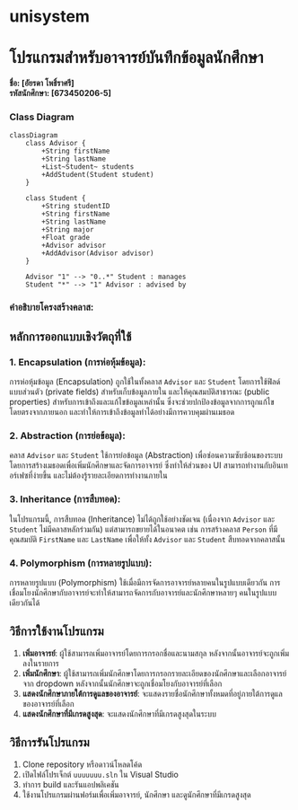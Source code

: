 # unisystem
 
# โปรแกรมสำหรับอาจารย์บันทึกข้อมูลนักศึกษา

**ชื่อ: [อัยรดา โพธิ์ราศรี]**  
**รหัสนักศึกษา: [673450206-5]**

### Class Diagram

```mermaid
classDiagram
    class Advisor {
        +String firstName
        +String lastName
        +List~Student~ students
        +AddStudent(Student student)
    }

    class Student {
        +String studentID
        +String firstName
        +String lastName
        +String major
        +Float grade
        +Advisor advisor
        +AddAdvisor(Advisor advisor)
    }

    Advisor "1" --> "0..*" Student : manages
    Student "*" --> "1" Advisor : advised by
```
### คำอธิบายโครงสร้างคลาส:
## หลักการออกแบบเชิงวัตถุที่ใช้

### 1. **Encapsulation (การห่อหุ้มข้อมูล)**:
การห่อหุ้มข้อมูล (Encapsulation) ถูกใช้ในทั้งคลาส `Advisor` และ `Student` โดยการใช้ฟิลด์แบบส่วนตัว (private fields) สำหรับเก็บข้อมูลภายใน และให้คุณสมบัติสาธารณะ (public properties) สำหรับการเข้าถึงและแก้ไขข้อมูลเหล่านั้น ซึ่งจะช่วยปกป้องข้อมูลจากการถูกแก้ไขโดยตรงจากภายนอก และทำให้การเข้าถึงข้อมูลทำได้อย่างมีการควบคุมผ่านเมธอด

### 2. **Abstraction (การย่อข้อมูล)**:
คลาส `Advisor` และ `Student` ใช้การย่อข้อมูล (Abstraction) เพื่อซ่อนความซับซ้อนของระบบ โดยการสร้างเมธอดเพื่อเพิ่มนักศึกษาและจัดการอาจารย์ ซึ่งทำให้ส่วนของ UI สามารถทำงานกับอินเทอร์เฟซที่ง่ายขึ้น และไม่ต้องรู้รายละเอียดการทำงานภายใน

### 3. **Inheritance (การสืบทอด)**:
ในโปรแกรมนี้, การสืบทอด (Inheritance) ไม่ได้ถูกใช้อย่างชัดเจน (เนื่องจาก `Advisor` และ `Student` ไม่มีคลาสหลักร่วมกัน) แต่สามารถขยายได้ในอนาคต เช่น การสร้างคลาส `Person` ที่มีคุณสมบัติ `FirstName` และ `LastName` เพื่อให้ทั้ง `Advisor` และ `Student` สืบทอดจากคลาสนั้น

### 4. **Polymorphism (การหลายรูปแบบ)**:
การหลายรูปแบบ (Polymorphism) ใช้เมื่อมีการจัดการอาจารย์หลายคนในรูปแบบเดียวกัน การเชื่อมโยงนักศึกษากับอาจารย์จะทำให้สามารถจัดการกับอาจารย์และนักศึกษาหลายๆ คนในรูปแบบเดียวกันได้

## วิธีการใช้งานโปรแกรม
1. **เพิ่มอาจารย์**: ผู้ใช้สามารถเพิ่มอาจารย์โดยการกรอกชื่อและนามสกุล หลังจากนั้นอาจารย์จะถูกเพิ่มลงในรายการ
2. **เพิ่มนักศึกษา**: ผู้ใช้สามารถเพิ่มนักศึกษาโดยการกรอกรายละเอียดของนักศึกษาและเลือกอาจารย์จาก dropdown หลังจากนั้นนักศึกษาจะถูกเชื่อมโยงกับอาจารย์ที่เลือก
3. **แสดงนักศึกษาภายใต้การดูแลของอาจารย์**: จะแสดงรายชื่อนักศึกษาทั้งหมดที่อยู่ภายใต้การดูแลของอาจารย์ที่เลือก
4. **แสดงนักศึกษาที่มีเกรดสูงสุด**: จะแสดงนักศึกษาที่มีเกรดสูงสุดในระบบ

## วิธีการรันโปรแกรม
1. Clone repository หรือดาวน์โหลดโค้ด
2. เปิดไฟล์โปรเจ็กต์ `uuuuuuu.sln` ใน Visual Studio
3. ทำการ build และรันแอปพลิเคชัน
4. ใช้งานโปรแกรมผ่านฟอร์มเพื่อเพิ่มอาจารย์, นักศึกษา และดูนักศึกษาที่มีเกรดสูงสุด
